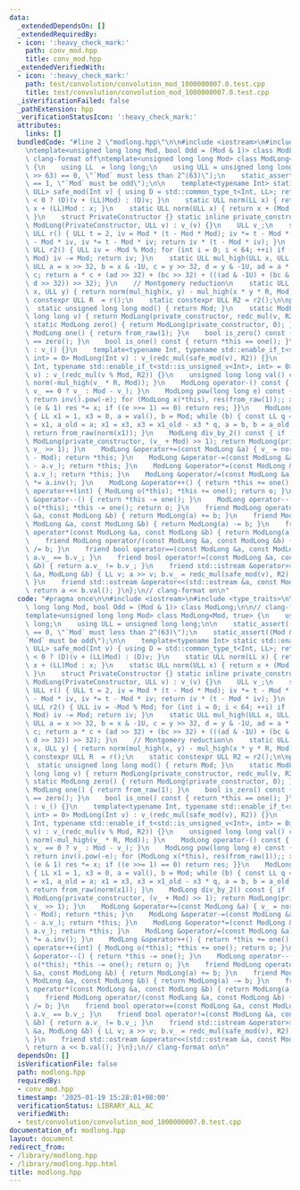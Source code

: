 ```yaml
---
data:
  _extendedDependsOn: []
  _extendedRequiredBy:
  - icon: ':heavy_check_mark:'
    path: conv_mod.hpp
    title: conv_mod.hpp
  _extendedVerifiedWith:
  - icon: ':heavy_check_mark:'
    path: test/convolution/convolution_mod_1000000007.0.test.cpp
    title: test/convolution/convolution_mod_1000000007.0.test.cpp
  _isVerificationFailed: false
  _pathExtension: hpp
  _verificationStatusIcon: ':heavy_check_mark:'
  attributes:
    links: []
  bundledCode: "#line 2 \"modlong.hpp\"\n\n#include <iostream>\n#include <type_traits>\n\
    \ntemplate<unsigned long long Mod, bool Odd = (Mod & 1)> class ModLong;\n\n//\
    \ clang-format off\ntemplate<unsigned long long Mod> class ModLong<Mod, true>\
    \ {\n    using LL  = long long;\n    using ULL = unsigned long long;\n\n    static_assert((Mod\
    \ >> 63) == 0, \"`Mod` must less than 2^(63)\");\n    static_assert((Mod & 1)\
    \ == 1, \"`Mod` must be odd\");\n\n    template<typename Int> static std::enable_if_t<std::is_integral_v<Int>,\
    \ ULL> safe_mod(Int v) { using D = std::common_type_t<Int, LL>; return (v %= (LL)Mod)\
    \ < 0 ? (D)(v + (LL)Mod) : (D)v; }\n    static ULL norm(LL x) { return x < 0 ?\
    \ x + (LL)Mod : x; }\n    static ULL norm(ULL x) { return x + (Mod & -(x >> 63));\
    \ }\n    struct PrivateConstructor {} static inline private_constructor;\n   \
    \ ModLong(PrivateConstructor, ULL v) : v_(v) {}\n    ULL v_;\n    static constexpr\
    \ ULL r() { ULL t = 2, iv = Mod * (t - Mod * Mod); iv *= t - Mod * iv, iv *= t\
    \ - Mod * iv, iv *= t - Mod * iv; return iv * (t - Mod * iv); }\n    static constexpr\
    \ ULL r2() { ULL iv = -Mod % Mod; for (int i = 0; i < 64; ++i) if ((iv *= 2) >=\
    \ Mod) iv -= Mod; return iv; }\n    static ULL mul_high(ULL x, ULL y) { const\
    \ ULL a = x >> 32, b = x & -1U, c = y >> 32, d = y & -1U, ad = a * d, bc = b *\
    \ c; return a * c + (ad >> 32) + (bc >> 32) + (((ad & -1U) + (bc & -1U) + (b *\
    \ d >> 32)) >> 32); }\n    // Montgomery reduction\n    static ULL redc_mul(ULL\
    \ x, ULL y) { return norm(mul_high(x, y) - mul_high(x * y * R, Mod)); }\n    static\
    \ constexpr ULL R  = r();\n    static constexpr ULL R2 = r2();\n\npublic:\n  \
    \  static unsigned long long mod() { return Mod; }\n    static ModLong from_raw(unsigned\
    \ long long v) { return ModLong(private_constructor, redc_mul(v, R2)); }\n   \
    \ static ModLong zero() { return ModLong(private_constructor, 0); }\n    static\
    \ ModLong one() { return from_raw(1); }\n    bool is_zero() const { return *this\
    \ == zero(); }\n    bool is_one() const { return *this == one(); }\n    ModLong()\
    \ : v_() {}\n    template<typename Int, typename std::enable_if_t<std::is_signed_v<Int>,\
    \ int> = 0> ModLong(Int v) : v_(redc_mul(safe_mod(v), R2)) {}\n    template<typename\
    \ Int, typename std::enable_if_t<std::is_unsigned_v<Int>, int> = 0> ModLong(Int\
    \ v) : v_(redc_mul(v % Mod, R2)) {}\n    unsigned long long val() const { return\
    \ norm(-mul_high(v_ * R, Mod)); }\n    ModLong operator-() const { return ModLong(private_constructor,\
    \ v_ == 0 ? v_ : Mod - v_); }\n    ModLong pow(long long e) const { if (e < 0)\
    \ return inv().pow(-e); for (ModLong x(*this), res(from_raw(1));; x *= x) { if\
    \ (e & 1) res *= x; if ((e >>= 1) == 0) return res; }}\n    ModLong inv() const\
    \ { LL x1 = 1, x3 = 0, a = val(), b = Mod; while (b) { const LL q = a / b, x1_old\
    \ = x1, a_old = a; x1 = x3, x3 = x1_old - x3 * q, a = b, b = a_old - b * q; }\
    \ return from_raw(norm(x1)); }\n    ModLong div_by_2() const { if (v_ & 1) return\
    \ ModLong(private_constructor, (v_ + Mod) >> 1); return ModLong(private_constructor,\
    \ v_ >> 1); }\n    ModLong &operator+=(const ModLong &a) { v_ = norm(v_ + a.v_\
    \ - Mod); return *this; }\n    ModLong &operator-=(const ModLong &a) { v_ = norm(v_\
    \ - a.v_); return *this; }\n    ModLong &operator*=(const ModLong &a) { v_ = redc_mul(v_,\
    \ a.v_); return *this; }\n    ModLong &operator/=(const ModLong &a) { return *this\
    \ *= a.inv(); }\n    ModLong &operator++() { return *this += one(); }\n    ModLong\
    \ operator++(int) { ModLong o(*this); *this += one(); return o; }\n    ModLong\
    \ &operator--() { return *this -= one(); }\n    ModLong operator--(int) { ModLong\
    \ o(*this); *this -= one(); return o; }\n    friend ModLong operator+(const ModLong\
    \ &a, const ModLong &b) { return ModLong(a) += b; }\n    friend ModLong operator-(const\
    \ ModLong &a, const ModLong &b) { return ModLong(a) -= b; }\n    friend ModLong\
    \ operator*(const ModLong &a, const ModLong &b) { return ModLong(a) *= b; }\n\
    \    friend ModLong operator/(const ModLong &a, const ModLong &b) { return ModLong(a)\
    \ /= b; }\n    friend bool operator==(const ModLong &a, const ModLong &b) { return\
    \ a.v_ == b.v_; }\n    friend bool operator!=(const ModLong &a, const ModLong\
    \ &b) { return a.v_ != b.v_; }\n    friend std::istream &operator>>(std::istream\
    \ &a, ModLong &b) { LL v; a >> v; b.v_ = redc_mul(safe_mod(v), R2); return a;\
    \ }\n    friend std::ostream &operator<<(std::ostream &a, const ModLong &b) {\
    \ return a << b.val(); }\n};\n// clang-format on\n"
  code: "#pragma once\n\n#include <iostream>\n#include <type_traits>\n\ntemplate<unsigned\
    \ long long Mod, bool Odd = (Mod & 1)> class ModLong;\n\n// clang-format off\n\
    template<unsigned long long Mod> class ModLong<Mod, true> {\n    using LL  = long\
    \ long;\n    using ULL = unsigned long long;\n\n    static_assert((Mod >> 63)\
    \ == 0, \"`Mod` must less than 2^(63)\");\n    static_assert((Mod & 1) == 1, \"\
    `Mod` must be odd\");\n\n    template<typename Int> static std::enable_if_t<std::is_integral_v<Int>,\
    \ ULL> safe_mod(Int v) { using D = std::common_type_t<Int, LL>; return (v %= (LL)Mod)\
    \ < 0 ? (D)(v + (LL)Mod) : (D)v; }\n    static ULL norm(LL x) { return x < 0 ?\
    \ x + (LL)Mod : x; }\n    static ULL norm(ULL x) { return x + (Mod & -(x >> 63));\
    \ }\n    struct PrivateConstructor {} static inline private_constructor;\n   \
    \ ModLong(PrivateConstructor, ULL v) : v_(v) {}\n    ULL v_;\n    static constexpr\
    \ ULL r() { ULL t = 2, iv = Mod * (t - Mod * Mod); iv *= t - Mod * iv, iv *= t\
    \ - Mod * iv, iv *= t - Mod * iv; return iv * (t - Mod * iv); }\n    static constexpr\
    \ ULL r2() { ULL iv = -Mod % Mod; for (int i = 0; i < 64; ++i) if ((iv *= 2) >=\
    \ Mod) iv -= Mod; return iv; }\n    static ULL mul_high(ULL x, ULL y) { const\
    \ ULL a = x >> 32, b = x & -1U, c = y >> 32, d = y & -1U, ad = a * d, bc = b *\
    \ c; return a * c + (ad >> 32) + (bc >> 32) + (((ad & -1U) + (bc & -1U) + (b *\
    \ d >> 32)) >> 32); }\n    // Montgomery reduction\n    static ULL redc_mul(ULL\
    \ x, ULL y) { return norm(mul_high(x, y) - mul_high(x * y * R, Mod)); }\n    static\
    \ constexpr ULL R  = r();\n    static constexpr ULL R2 = r2();\n\npublic:\n  \
    \  static unsigned long long mod() { return Mod; }\n    static ModLong from_raw(unsigned\
    \ long long v) { return ModLong(private_constructor, redc_mul(v, R2)); }\n   \
    \ static ModLong zero() { return ModLong(private_constructor, 0); }\n    static\
    \ ModLong one() { return from_raw(1); }\n    bool is_zero() const { return *this\
    \ == zero(); }\n    bool is_one() const { return *this == one(); }\n    ModLong()\
    \ : v_() {}\n    template<typename Int, typename std::enable_if_t<std::is_signed_v<Int>,\
    \ int> = 0> ModLong(Int v) : v_(redc_mul(safe_mod(v), R2)) {}\n    template<typename\
    \ Int, typename std::enable_if_t<std::is_unsigned_v<Int>, int> = 0> ModLong(Int\
    \ v) : v_(redc_mul(v % Mod, R2)) {}\n    unsigned long long val() const { return\
    \ norm(-mul_high(v_ * R, Mod)); }\n    ModLong operator-() const { return ModLong(private_constructor,\
    \ v_ == 0 ? v_ : Mod - v_); }\n    ModLong pow(long long e) const { if (e < 0)\
    \ return inv().pow(-e); for (ModLong x(*this), res(from_raw(1));; x *= x) { if\
    \ (e & 1) res *= x; if ((e >>= 1) == 0) return res; }}\n    ModLong inv() const\
    \ { LL x1 = 1, x3 = 0, a = val(), b = Mod; while (b) { const LL q = a / b, x1_old\
    \ = x1, a_old = a; x1 = x3, x3 = x1_old - x3 * q, a = b, b = a_old - b * q; }\
    \ return from_raw(norm(x1)); }\n    ModLong div_by_2() const { if (v_ & 1) return\
    \ ModLong(private_constructor, (v_ + Mod) >> 1); return ModLong(private_constructor,\
    \ v_ >> 1); }\n    ModLong &operator+=(const ModLong &a) { v_ = norm(v_ + a.v_\
    \ - Mod); return *this; }\n    ModLong &operator-=(const ModLong &a) { v_ = norm(v_\
    \ - a.v_); return *this; }\n    ModLong &operator*=(const ModLong &a) { v_ = redc_mul(v_,\
    \ a.v_); return *this; }\n    ModLong &operator/=(const ModLong &a) { return *this\
    \ *= a.inv(); }\n    ModLong &operator++() { return *this += one(); }\n    ModLong\
    \ operator++(int) { ModLong o(*this); *this += one(); return o; }\n    ModLong\
    \ &operator--() { return *this -= one(); }\n    ModLong operator--(int) { ModLong\
    \ o(*this); *this -= one(); return o; }\n    friend ModLong operator+(const ModLong\
    \ &a, const ModLong &b) { return ModLong(a) += b; }\n    friend ModLong operator-(const\
    \ ModLong &a, const ModLong &b) { return ModLong(a) -= b; }\n    friend ModLong\
    \ operator*(const ModLong &a, const ModLong &b) { return ModLong(a) *= b; }\n\
    \    friend ModLong operator/(const ModLong &a, const ModLong &b) { return ModLong(a)\
    \ /= b; }\n    friend bool operator==(const ModLong &a, const ModLong &b) { return\
    \ a.v_ == b.v_; }\n    friend bool operator!=(const ModLong &a, const ModLong\
    \ &b) { return a.v_ != b.v_; }\n    friend std::istream &operator>>(std::istream\
    \ &a, ModLong &b) { LL v; a >> v; b.v_ = redc_mul(safe_mod(v), R2); return a;\
    \ }\n    friend std::ostream &operator<<(std::ostream &a, const ModLong &b) {\
    \ return a << b.val(); }\n};\n// clang-format on\n"
  dependsOn: []
  isVerificationFile: false
  path: modlong.hpp
  requiredBy:
  - conv_mod.hpp
  timestamp: '2025-01-19 15:28:01+08:00'
  verificationStatus: LIBRARY_ALL_AC
  verifiedWith:
  - test/convolution/convolution_mod_1000000007.0.test.cpp
documentation_of: modlong.hpp
layout: document
redirect_from:
- /library/modlong.hpp
- /library/modlong.hpp.html
title: modlong.hpp
---
```

